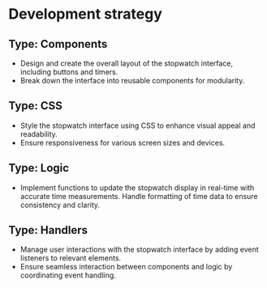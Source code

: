 <!--

  There will be different types of tasks for each user story:
    `type: components`
    `type: css`
    `type: logic`
    `type: handlers`
    ...

-->

# Development strategy

## Type: Components

- Design and create the overall layout of the stopwatch interface, including
  buttons and timers.
- Break down the interface into reusable components for modularity.

## Type: CSS

- Style the stopwatch interface using CSS to enhance visual appeal and
  readability.
- Ensure responsiveness for various screen sizes and devices.

## Type: Logic

- Implement functions to update the stopwatch display in real-time with accurate
  time measurements. Handle formatting of time data to ensure consistency and
  clarity.

## Type: Handlers

- Manage user interactions with the stopwatch interface by adding event
  listeners to relevant elements.
- Ensure seamless interaction between components and logic by coordinating event
  handling.
